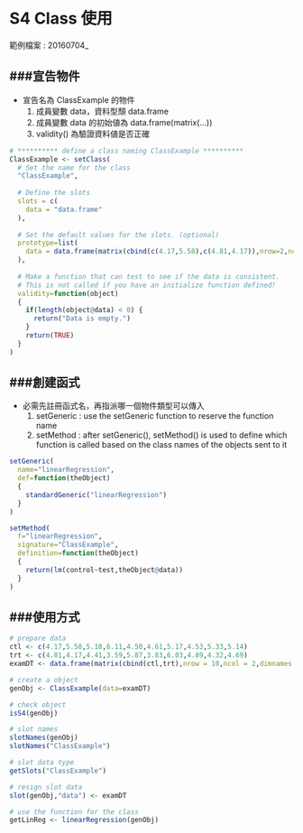 # S4 Class 使用

<script type="text/javascript" src="../js/general.js"></script>

範例檔案 : 20160704_

###宣告物件
---

* 宣告名為 ClassExample 的物件
  1. 成員變數 data，資料型頹 data.frame
  2. 成員變數 data 的初始値為 data.frame(matrix(...))
  3. validity() 為驗證資料値是否正確

```R
# ********** define a class naming ClassExample **********
ClassExample <- setClass(
  # Set the name for the class
  "ClassExample",
  
  # Define the slots
  slots = c(
    data = "data.frame"
  ),
  
  # Set the default values for the slots. (optional)
  prototype=list(
    data = data.frame(matrix(cbind(c(4.17,5.58),c(4.81,4.17)),nrow=2,ncol=2,dimnames = list(c(1:2),c("control","test"))))
  ),
  
  # Make a function that can test to see if the data is consistent.
  # This is not called if you have an initialize function defined!
  validity=function(object)
  {
    if(length(object@data) < 0) {
      return("Data is empty.")
    }
    return(TRUE)
  }
)

```

###創建函式
---

* 必需先註冊函式名，再指派哪一個物件類型可以傳入
  1. setGeneric : use the setGeneric function to reserve the function name
  2. setMethod : after setGeneric(), setMethod() is used to define which function is called based on the class names of the objects sent to it

```R
setGeneric(
  name="linearRegression",
  def=function(theObject)
  {
    standardGeneric("linearRegression")
  }
)

setMethod(
  f="linearRegression",
  signature="ClassExample",
  definition=function(theObject)
  {
    return(lm(control~test,theObject@data))
  }
)
```

###使用方式
---

```R
# prepare data
ctl <- c(4.17,5.58,5.18,6.11,4.50,4.61,5.17,4.53,5.33,5.14)
trt <- c(4.81,4.17,4.41,3.59,5.87,3.83,6.03,4.89,4.32,4.69)
examDT <- data.frame(matrix(cbind(ctl,trt),nrow = 10,ncol = 2,dimnames = list(c(1:10),c("control","test"))))

# create a object
genObj <- ClassExample(data=examDT)

# check object
isS4(genObj)

# slot names
slotNames(genObj)
slotNames("ClassExample")

# slot data type
getSlots("ClassExample")

# resign slot data
slot(genObj,"data") <- examDT

# use the function for the class
getLinReg <- linearRegression(genObj)
```









